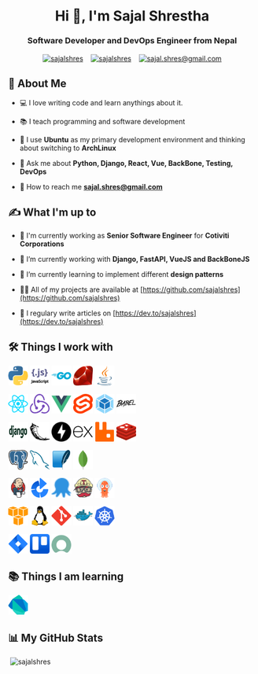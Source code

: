 <h1 align="center">Hi 👋, I'm Sajal Shrestha</h1>
<h3 align="center">Software Developer and DevOps Engineer from Nepal</h3>

<p align="center">
<a href="https://dev.to/sajalshres" target="blank"><img align="center" src="https://cdn.jsdelivr.net/npm/simple-icons@3.0.1/icons/dev-dot-to.svg" alt="sajalshres" height="30" width="30" /></a>
&nbsp;&nbsp;
<a href="https://twitter.com/sajalshres" target="blank"><img align="center" src="https://cdn.jsdelivr.net/npm/simple-icons@3.0.1/icons/twitter.svg" alt="sajalshres" height="30" width="30" /></a>
&nbsp;&nbsp;
<a href="https://www.linkedin.com/in/sajal-shrestha-553b10102/" target="blank"><img align="center" src="https://cdn.jsdelivr.net/npm/simple-icons@3.0.1/icons/linkedin.svg" alt="sajal.shres@gmail.com" height="30" width="30" /></a>
</p>

## 📜 About Me

- 💻 I love writing code and learn anythings about it.

- 📚 I teach programming and software development

- 💽 I use **Ubuntu** as my primary development environment and thinking about switching to **ArchLinux**

- 💬 Ask me about **Python, Django, React, Vue, BackBone, Testing, DevOps**

- 📧 How to reach me **sajal.shres@gmail.com**

## ✍ What I'm up to

- 💼 I'm currently working as **Senior Software Engineer** for **Cotiviti Corporations**

- 🔭 I’m currently working with **Django, FastAPI, VueJS and BackBoneJS**

- 🌱 I’m currently learning to implement different **design patterns**

- 👨‍💻 All of my projects are available at [https://github.com/sajalshres](https://github.com/sajalshres)

- 📝 I regulary write articles on [https://dev.to/sajalshres](https://dev.to/sajalshres)

## 🛠 Things I work with

<p align="left">
<img src="assets/python.svg" alt="python" width="40" height="40"/>
<img src="assets/javascript.svg" alt="javascript" width="40" height="40"/>
<img src="assets/golang.svg" alt="golang" width="40" height="40"/>
<img src="assets/ruby.svg" alt="ruby" width="40" height="40"/>
<img src="assets/java.svg" alt="java" width="40" height="40"/>
</p>

<p align="left">
<img src="assets/reactjs.svg" alt="reactjs" width="40" height="40"/>
<img src="assets/redux.svg" alt="redux" width="40" height="40"/>
<img src="assets/vuejs.svg" alt="vuejs" width="40" height="40"/>
<img src="assets/svelte.svg" alt="svelte" width="40" height="40"/>
<img src="assets/webpack.svg" alt="webpack" width="40" height="40"/>
<img src="assets/babeljs.svg" alt="babeljs" width="40" height="40"/>
</p>

<p align="left">
<img src="assets/django.svg" alt="django" width="40" height="40"/>
<img src="assets/flask.svg" alt="flask" width="40" height="40"/>
<img src="assets/fastapi.svg" alt="fastapi" width="40" height="40"/>
<img src="assets/expressjs.svg" alt="expressjs" width="40" height="40"/>
<img src="assets/rabbitmq.svg" alt="rabbitmq" width="40" height="40"/>
<img src="assets/redis.svg" alt="redis" width="40" height="40"/>
</p>

<p align="left">
<img src="assets/postgresql.svg" alt="postgresql" width="40" height="40"/>
<img src="assets/mysql.svg" alt="mysql" width="40" height="40"/>
<img src="assets/sqlite.svg" alt="sqlite" width="40" height="40"/>
<img src="assets/mongodb.svg" alt="mongodb" width="40" height="40"/>
</p>

<p align="left">
<img src="assets/jenkins.svg" alt="jenkins" width="40" height="40"/>
<img src="assets/bamboo.svg" alt="bamboo" width="40" height="40"/>
<img src="assets/octopusdeploy.svg" alt="octopusdeploy" width="40" height="40"/>
<img src="assets/travisci.svg" alt="travisci" width="40" height="40"/>
<img src="assets/argocd.svg" alt="argocd" width="40" height="40"/>
</p>

<p align="left">
<img src="assets/aws.svg" alt="aws" width="40" height="40"/>
<img src="assets/linux.svg" alt="linux" width="40" height="40"/>
<img src="assets/gitscm.svg" alt="git" width="40" height="40"/>
<img src="assets/docker.svg" alt="docker" width="40" height="40"/>
<img src="assets/kubernetes.svg" alt="kubernetes" width="40" height="40"/>
</p>

<p align="left">
<img src="assets/jira.svg" alt="aws" width="40" height="40"/>
<img src="assets/trello.svg" alt="trello" width="40" height="40"/>
<img src="assets/servicenow.svg" alt="servicenow" width="40" height="40"/>
</p>

## 📚 Things I am learning

<p>
<img src="assets/dartlang.svg" alt="dart" width="40" height="40"/>
</p>

## 📊 My GitHub Stats

<p>&nbsp;<img align="center" src="https://github-readme-stats.vercel.app/api?username=sajalshres&show_icons=true&hide_title=true" alt="sajalshres" /></p>
